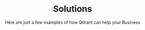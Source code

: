 ---
title: Solutions
section_title: Elevate Your Business with Qdrant
subtitle: Here are just a few examples of how Qdrant can help your Business 
description: Tasks and Problems solved with Qdrant
---
